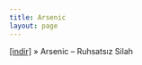 ```yaml
---
title: Arsenic
layout: page
---
```

<a href="https://cloud.mail.ru/public/a537baaea9a8/Arsenic%20-%20Ruhsatsiz%20Silah" target="_blank">[indir]</a>  »  Arsenic &#8211; Ruhsatsız Silah